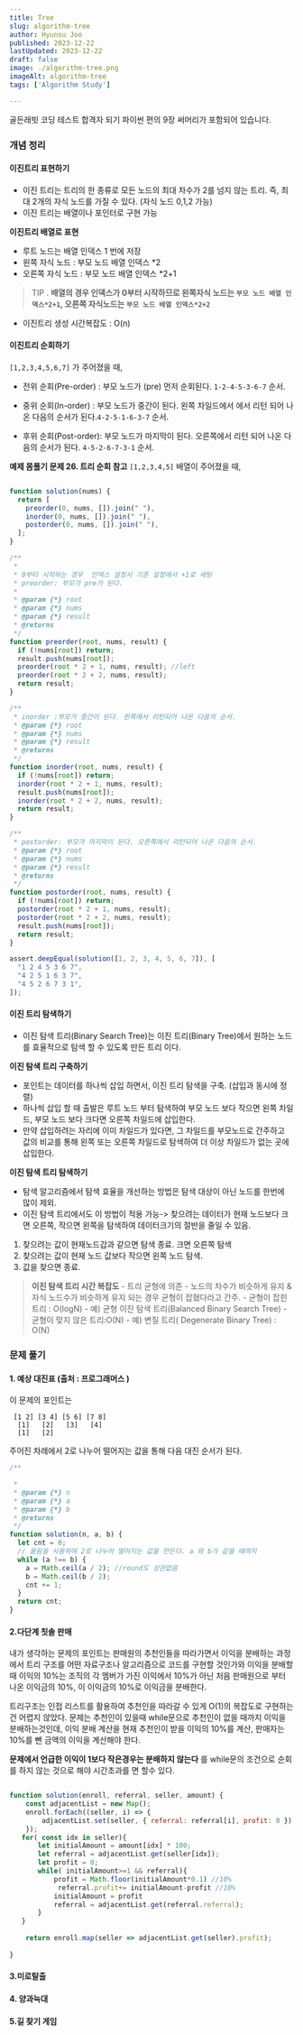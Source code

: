 ```yaml
---
title: Tree  
slug: algorithm-tree
author: Hyunsu Joo
published: 2023-12-22
lastUpdated: 2023-12-22
draft: false
image: ./algorithm-tree.png
imageAlt: algorithm-tree
tags: ['Algorithm Study']

---
```


골든래빗 코딩 테스트 합격자 되기 파이썬 편의 9장 써머리가 포함되어 있습니다.

### 개념 정리 

#### 이진트리 표현하기

- 이진 트리는 트리의 한 종류로 모든 노드의 최대 차수가 2를 넘지 않는 트리. 즉, 최대 2개의 자식 노드를 가질 수 있다. (자식 노드 0,1,2 가능)
- 이진 트리는 배열이나 포인터로 구현 가능 

**이진트리 배열로 표현**

- 루트 노드는 배열 인덱스 1 번에 저장
- 왼쪽 자식 노드 : 부모 노드 배열 인덱스 *2
- 오른쪽 자식 노드 : 부모 노드 배열 인덱스 *2+1

> TIP .
**배열의 경우 인덱스가 0부터 시작하므로 왼쪽자식 노드는 `부모 노드 배열 인덱스*2+1`, 오른쪽 자식노드는 `부모 노드 배열 인덱스*2+2`**
>

- 이진트리 생성 시간복잡도 : O(n)

#### 이진트리 순회하기

`[1,2,3,4,5,6,7]` 가 주어졌을 때, 
- 전위 순회(Pre-order) : 부모 노드가 (pre) 먼저 순회된다.  `1-2-4-5-3-6-7` 순서.
 
- 중위 순회(In-order) : 부모 노드가 중간이 된다. 왼쪽 차일드에서 에서 리턴 되어 나온 다음의 순서가 된다.`4-2-5-1-6-3-7` 순서.
- 후위 순회(Post-order): 부모 노드가 마지막이 된다. 오른쪽에서 리턴 되어 나온 다음의 순서가 된다.
`4-5-2-6-7-3-1` 순서.

**예제 몸풀기 문제 26. 트리 순회 참고**
`[1,2,3,4,5]` 배열이 주어졌을 때, 



```javascript

function solution(nums) {
  return [
    preorder(0, nums, []).join(" "),
    inorder(0, nums, []).join(" "),
    postorder(0, nums, []).join(" "),
  ];
}

/**
 *
 * 0부터 시작하는 경우  인덱스 설정시 기존 설정에서 +1로 세팅
 * preorder: 부모가 pre가 된다.
 *
 * @param {*} root
 * @param {*} nums
 * @param {*} result
 * @returns
 */
function preorder(root, nums, result) {
  if (!nums[root]) return;
  result.push(nums[root]);
  preorder(root * 2 + 1, nums, result); //left
  preorder(root * 2 + 2, nums, result);
  return result;
}

/**
 * inorder :부모가 중간이 된다. 왼쪽에서 리턴되어 나온 다음의 순서.
 * @param {*} root
 * @param {*} nums
 * @param {*} result
 * @returns
 */
function inorder(root, nums, result) {
  if (!nums[root]) return;
  inorder(root * 2 + 1, nums, result);
  result.push(nums[root]);
  inorder(root * 2 + 2, nums, result);
  return result;
}

/**
 * postorder: 부모가 마지막이 된다. 오른쪽에서 리턴되어 나온 다음의 순서.
 * @param {*} root
 * @param {*} nums
 * @param {*} result
 * @returns
 */
function postorder(root, nums, result) {
  if (!nums[root]) return;
  postorder(root * 2 + 1, nums, result);
  postorder(root * 2 + 2, nums, result);
  result.push(nums[root]);
  return result;
}

assert.deepEqual(solution([1, 2, 3, 4, 5, 6, 7]), [
  "1 2 4 5 3 6 7",
  "4 2 5 1 6 3 7",
  "4 5 2 6 7 3 1",
]);

```

#### 이진 트리 탐색하기 

- 이진 탐색 트리(Binary Search Tree)는 이진 트리(Binary Tree)에서 원하는 노드를 효율적으로 탐색 할 수 있도록 만든 트리 이다. 

**이진 탐색 트리 구축하기**

- 포인트는 데이터를 하나씩 삽입 하면서, 이진 트리 탐색을 구축. (삽입과 동시에 정렬)
- 하나씩 삽입 할 때 출발은 루트 노드 부터 탐색하여 부모 노드 보다 작으면 왼쪽 차일드, 부모 노드 보다 크다면 오른쪽 차일드에 삽입한다. 
- 만약 삽입하려는 자리에 이미 차일드가 있다면, 그 차일드를 부모노드로 간주하고 값의 비교를 통해 왼쪽 또는 오른쪽 차일드로 탐색하여 더 이상 차일드가 없는 곳에 삽입한다.

**이진 탐색 트리 탐색하기**
- 탐색 알고리즘에서 탐색 효율을 개선하는 방법은 탐색 대상이 아닌 노드를 한번에 많이 제외.
- 이진 탐색 트리에서도 이 방법이 적용 가능-> 찾으려는 데이터가 현재 노드보다 크면 오른쪽, 작으면 왼쪽을 탐색하여 데이터크기의 절반을 줄일 수 있음.

1. 찾으려는 값이 현재노드갑과 같으면 탐색 종료. 크면 오른쪽 탐색
2. 찾으려는 값이 현재 노드 값보다 작으면 왼쪽 노드 탐색.
3. 값을 찾으면 종료.

> **이진 탐색 트리 시간 복잡도**
    - 트리 균형에 의존 
    - 노드의 차수가 비슷하게 유지 & 자식 노드수가 비슷하게 유지 되는 경우 균형이 잡혔다라고 간주. 
    - 균형이 잡힌 트리 : O(logN) 
    - 예) 균형 이진 탐색 트리(Balanced Binary Search Tree)
    - 균형이 맞지 않은 트리:O(N)
    - 예) 변질 트리( Degenerate Binary Tree) : O(N)
>
 


### 문제 풀기

#### 1. 예상 대진표  (출처 : 프로그래머스 )

이 문제의 포인트는
```
 [1 2] [3 4] [5 6] [7 8]
  [1]   [2]   [3]   [4]
  [1]   [2]
```

 주어진 차례에서 2로 나누어 떨어지는 값을 통해 다음 대진 순서가 된다.

```javascript
/**

 *
 * @param {*} n
 * @param {*} a
 * @param {*} b
 * @returns
 */
function solution(n, a, b) {
  let cnt = 0;
  // 올림을 사용하여 2로 나누어 떨어지는 값을 만든다. a 와 b가 같을 때까지
  while (a !== b) {
    a = Math.ceil(a / 2); //round도 상관없음
    b = Math.ceil(b / 2);
    cnt += 1;
  }
  return cnt;
}

```

#### 2.다단계 칫솔 판매

내가 생각하는 문제의 포인트는 판매원의 추천인들을 따라가면서 이익을 분배하는 과정에서 트리 구조를 어떤 자료구조나 알고리즘으로 코드를 구현할 것인가와 이익을 분배할 때 이익의 10%는 조직의 각 멤버가 가진 이익에서 10%가 아닌 처음 판매원으로 부터 나온 이익금의 10%, 이 이익금의 10%로 이익금을 분배한다.

트리구조는 인접 리스트를 활용하여 추천인을 따라갈 수 있게 O(1)의 복잡도로 구현하는건 어렵지 않았다.
문제는 추천인이 있을때 while문으로 추천인이 없을 때까지 이익을 분배하는것인데, 이익 분배 계산을 현재 추천인이 받을 이익의 10%를 계산, 판매자는 10%를 뺀 금액의 이익을 계산해야 한다. 

**문제에서 언급한 이익이 1보다 작은경우는 분배하지 않는다** 를 while문의 조건으로 순회를 하지 않는 것으로 해야 시간초과를 면 할수 있다. 
```javascript

function solution(enroll, referral, seller, amount) {
    const adjacentList = new Map();
    enroll.forEach((seller, i) => {
        adjacentList.set(seller, { referral: referral[i], profit: 0 });
    });
   for( const idx in seller){
       let initialAmount = amount[idx] * 100; 
       let referral = adjacentList.get(seller[idx]);
       let profit = 0;
       while( initialAmount>=1 && referral){
           profit = Math.floor(initialAmount*0.1) //10%
            referral.profit+= initialAmount-profit //10%
           initialAmount = profit
           referral = adjacentList.get(referral.referral);
       }
   }
  
    return enroll.map(seller => adjacentList.get(seller).profit);
       
}


```


#### 3.미로탈출 

#### 4. 양과늑대

#### 5.길 찾기 게임



